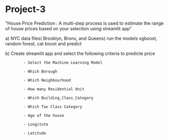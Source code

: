 # Project-3
 "House Price Prediction : A multi-step process is used to estimate the range of house prices based on your selection using streamlit app"

a) NYC data files( Brooklyn, Bronx, and Queens) run the models xgboost, random forest, cat boost and predict

b) Create streamlit app and select the following criteria to predicte price

            - Select the Machine Learning Model
            
            - Which Borough
            
            - Which Neighbourhood
            
            - How many Residential Unit
            
            - Which Building_Class_Category
            
            - Which Tax Class Category
            
            - Age of the house
            
            - Longitute
            
            - Latitude          
